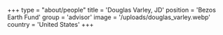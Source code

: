 +++
type = "about/people"
title = 'Douglas Varley, JD'
position = 'Bezos Earth Fund'
group = 'advisor'
image = '/uploads/douglas_varley.webp'
country = 'United States'
+++
